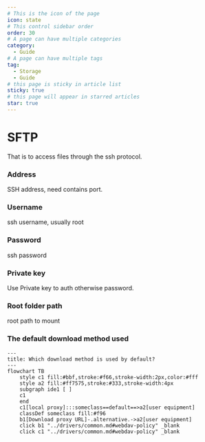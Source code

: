 ```yaml
---
# This is the icon of the page
icon: state
# This control sidebar order
order: 30
# A page can have multiple categories
category:
  - Guide
# A page can have multiple tags
tag:
  - Storage
  - Guide
# this page is sticky in article list
sticky: true
# this page will appear in starred articles
star: true
---
```


# SFTP

That is to access files through the ssh protocol.

### Address
SSH address, need contains port.

### Username
ssh username, usually root

### Password
ssh password

### Private key
Use Private key to auth otherwise password.

### Root folder path
root path to mount



### The default download method used


```mermaid
---
title: Which download method is used by default?
---
flowchart TB
    style c1 fill:#bbf,stroke:#f66,stroke-width:2px,color:#fff
    style a2 fill:#ff7575,stroke:#333,stroke-width:4px
    subgraph ide1 [ ]
    c1
    end
    c1[local proxy]:::someclass==default==>a2[user equipment]
    classDef someclass fill:#f96
    b1[Download proxy URL]-.alternative.->a2[user equipment]
    click b1 "../drivers/common.md#webdav-policy" _blank
    click c1 "../drivers/common.md#webdav-policy" _blank
```
